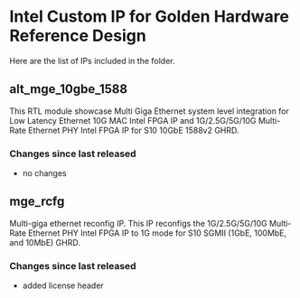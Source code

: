 # Intel Custom IP for Golden Hardware Reference Design

Here are the list of IPs included in the folder.

## alt_mge_10gbe_1588
This RTL module showcase Multi Giga Ethernet system level integration for Low Latency Ethernet 10G MAC Intel FPGA IP and 1G/2.5G/5G/10G Multi-Rate Ethernet PHY Intel FPGA IP for S10 10GbE 1588v2 GHRD.

### Changes since last released
- no changes

## mge_rcfg
Multi-giga ethernet reconfig IP. This IP reconfigs the 1G/2.5G/5G/10G Multi-Rate Ethernet PHY Intel FPGA IP to 1G mode for S10 SGMII (1GbE, 100MbE, and 10MbE) GHRD.

### Changes since last released
- added license header
